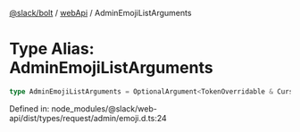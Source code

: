 [@slack/bolt](../../../../index.md) / [webApi](../index.md) / AdminEmojiListArguments

# Type Alias: AdminEmojiListArguments

```ts
type AdminEmojiListArguments = OptionalArgument<TokenOverridable & CursorPaginationEnabled>;
```

Defined in: node\_modules/@slack/web-api/dist/types/request/admin/emoji.d.ts:24
